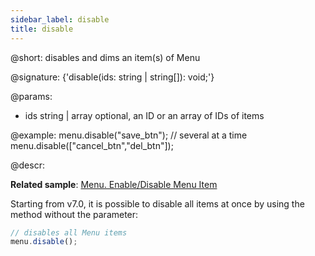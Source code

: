 ```yaml
---
sidebar_label: disable
title: disable
---          
```


@short: disables and dims an item(s) of Menu

@signature: {'disable(ids: string | string[]): void;'}

@params:
- ids 		string | array		optional, an ID or an array of IDs of items

@example:
menu.disable("save_btn");
// several at a time
menu.disable(["cancel_btn","del_btn"]);



@descr:

**Related sample**: [Menu. Enable/Disable Menu Item](https://snippet.dhtmlx.com/zuoam7r7)

Starting from v7.0, it is possible to disable all items at once by using the method without the parameter:

~~~js
// disables all Menu items
menu.disable();
~~~







